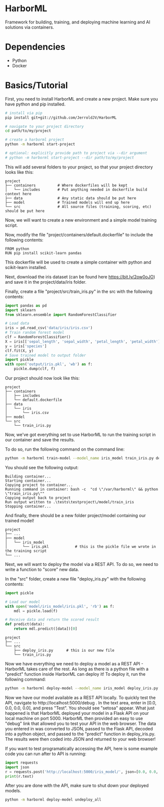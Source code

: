 # HarborML
Framework for building, training, and deploying machine learning and AI solutions via containers.

# Dependencies
- Python
- Docker

# Basics/Tutorial
First, you need to install HarborML and create a new project.  Make sure you have python and pip installed.
```bash
# install via pip
pip install git+git://github.com/JerroldJV/HarborML

# navigate to your project directory
cd path/to/my/project

# create a harborml project
python -m harborml start-project

# optional: explicitly provide path to project via --dir argument
# python -m harborml start-project --dir path/to/my/project
```
This will add several folders to your project, so that your project directory looks like this:
    
    project
    ├── containers          # Where dockerfiles will be kept
    │   └── includes        # Put anything needed in dockerfile build context here
    ├── data                # Any static data should be put here
    ├── model               # Trained models will end up here
    └── src                 # All source files (training, scoring, etc) should be put here

Now, we will want to create a new environment and a simple model training script.

Now, modify the file "project/containers/default.dockerfile" to include the following contents:
```docker
FROM python
RUN pip install scikit-learn pandas
```
This dockerfile will be used to create a simple container with python and scikit-learn installed.

Next, download the iris dataset (can be found here https://bit.ly/2ow0oJO) and save it in the project/data/iris folder.

Finally, create a file "project/src/train_iris.py" in the src with the following contents:
```python
import pandas as pd
import sklearn
from sklearn.ensemble import RandomForestClassifier

# Load data
iris = pd.read_csv('data/iris/iris.csv')
# Train random forest model
clf = RandomForestClassifier()
X = iris[['sepal_length', 'sepal_width', 'petal_length', 'petal_width']]
y = iris['species']
clf.fit(X, y)
# Save trained model to output folder
import pickle
with open('output/iris.pkl', 'wb') as f:
    pickle.dump(clf, f)
```

Our project should now look like this:
    
    project
    ├── containers          
    │   ├── includes
    │   └── default.dockerfile
    ├── data                
    │   └── iris
    │       └── iris.csv
    ├── model             
    └── src
        └── train_iris.py

Now, we've got everything set to use HarborML to run the training script in our container and save the results.

To do so, run the following command on the command line:
```bash
python -m harborml train-model --model_name iris_model train_iris.py default
```
You should see the following output:
```
Building container...
Starting container...
Copying project to container...
Running command in container: bash -c  "cd \"/var/harborml\" && python \"train_iris.py\""
Copying output back to project
Run output written to .\tests\testproject\/model/train_iris
Stopping container...
```
And finally, there should be a new folder project/model containing our trained model!

    project
    ├── ...
    ├── model       
    │   └── iris_model
    │       └── iris.pkl            # this is the pickle file we wrote in the training script
    └── ...

Next, we will want to deploy the model via a REST API.  To do so, we need to write a function to "score" new data.

In the "src" folder, create a new file "deploy_iris.py" with the following contents:
```python
import pickle

# Load our model
with open('model/iris_model/iris.pkl', 'rb') as f:
    mdl = pickle.load(f)

# Receive data and return the scored result
def predict(data):
    return mdl.predict([data])[0]
```

    project
    ├── ...
    └── src
        ├── deploy_iris.py      # this is our new file
        └── train_iris.py


Now we have everything we need to deploy a model as a REST API - HarborML takes care of the rest.  As long as there is a python file with a "predict" function inside HarborML can deploy it!  To deploy it, run the following command:

```bash
python -m harborml deploy-model --model_name iris_model deploy_iris.py default
```

Now we have our model available as a REST API locally.  To quickly test the API, navigate to http://localhost:5000/debug .  In the text area, enter in [0.0, 0.0, 0.0, 0.0], and press "Test".  You should see "setosa" appear.  What just happened is that HarborML deployed your model in a Flask API on your local machine on port 5000.  HarborML then provided an easy to use "debug" link that allowed you to test your API in the web browser.  The data you entered in was converted to JSON, passed to the Flask API, decoded into a python object, and passed to the "predict" function in deploy_iris.py.  The results were then coded into JSON and returned to your web browser!

If you want to test programatically accessing the API, here is some example code you can run after to API is running:

```python
import requests
import json
r = requests.post('http://localhost:5000/iris_model/', json=[0.0, 0.0, 0.0, 0.0])
print(r.text)
```

After you are done with the API, make sure to shut down your deployed models.

```bash
python -m harborml deploy-model undeploy_all
```